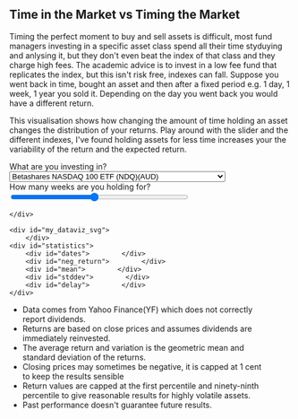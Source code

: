 ## Time in the Market vs Timing the Market

Timing the perfect moment to buy and sell assets is difficult, most fund managers investing in a specific asset class spend all their time styduying and anlysing it, but they don't even beat the index of that class and they charge high fees. The academic advice is to invest in a low fee fund that replicates the index, but this isn't risk free, indexes can fall. Suppose  you went back in time, bought an asset and then after a fixed period e.g. 1 day, 1 week, 1 year you sold it. Depending on the  day you went back you would have a different return. 

This visualisation shows how changing the amount of time holding an asset changes the distribution of your returns.
Play around with the slider and the different indexes, I've found holding assets for less time increases your the variability of the return and the expected return.

<script src="https://d3js.org/d3.v4.js"></script>

<div id="my_dataviz" style=" width:90%;">
    <div class="controls">    
    <div class="symbolcontainer">
        <label for="symbol">What are you investing in?</label>
        <select name="symbol" id="symbol">
          <option value="NDQ.AX">Betashares NASDAQ 100 ETF (NDQ)(AUD)</option>
                  <option value="IVV.AX">iShares S&amp;P 500 ETF (IVV) (AUD)</option>
                  <option value="IOO.AX">iShares International 100 (IOO) (AUD)</option>
                  <option value="VAS.AX">Vanguard Australian Shares (VAS) (AUD)</option>
                  <option value="VGS.AX">Vanguard MSCI Index International Shares ETF (VGS) (AUD)</option>                
          <option value="STW.AX">State Street ASX 200 ETF (STW) (AUD)</option>
          <option value="SPY.AX">Betashares S&amp;P 500 (SPY) (AUD)</option>
          <option value="QQQ">NASDAQ ETF (QQQ) (USD) </option>
                  <option value="SPY">NYSE ETF (SPY)(USD) </option>
          <option value="CL=F">Oil (USD) </option>
          <option value="GC=F">Gold (USD) </option>
          <option value="AUDUSD=X"> US Dollars (AUD) </option>
        </select> 
    </div>
    <div id="slide_length">How many weeks are you holding for?</div>
    <div class="slidecontainer">
              <input type="range" min="2" max="104" value="50" class="slider" id="delay" style=" width:70%;">
    </div>
        <div id="slider"></div>

    
    </div>

    <div id="my_dataviz_svg">
        </div>
    <div id="statistics">
        <div id="dates">        </div>
        <div id="neg_return">        </div>
        <div id="mean">        </div>
        <div id="stddev">        </div>
        <div id="delay">        </div>
    </div>

</div>


<script>
    
//functions for percentile from https://stackoverflow.com/questions/48719873/how-to-get-median-and-quartiles-percentiles-of-an-array-in-javascript-or-php
const asc = arr => arr.sort((a, b) => a - b);

const sum = arr => arr.reduce((a, b) => a + b, 0);

const mean = arr => sum(arr) / arr.length;

const quantile = (arr, q) => {
    const sorted = asc(arr);
    const pos = (sorted.length - 1) * q;
    const base = Math.floor(pos);
    const rest = pos - base;
    if (sorted[base + 1] !== undefined) {
        return sorted[base] + rest * (sorted[base + 1] - sorted[base]);
    } else {
        return sorted[base];
    }
};
function getStandardDeviation (array) {
  const n = array.length
  const mean = array.reduce((a, b) => a + b) / n
  return Math.sqrt(array.map(x => Math.pow(x - mean, 2)).reduce((a, b) => a + b) / n)
}
    
function roundNumber(num, scale) {
  if(!("" + num).includes("e")) {
    return +(Math.round(num + "e+" + scale)  + "e-" + scale);
  } else {
    var arr = ("" + num).split("e");
    var sig = ""
    if(+arr[1] + scale > 0) {
      sig = "+";
    }
    return +(Math.round(+arr[0] + "e" + sig + (+arr[1] + scale)) + "e-" + scale);
  }
}
    
// set the dimensions and margins of the graph
var margin = {top: 30, right: 30, bottom: 30, left: 30},
    width = 800 - margin.left - margin.right,
    height = 400 - margin.top - margin.bottom;

// append the svg object to the body of the page
var svg = d3.select("#my_dataviz_svg")
  .append("svg")
        .attr("preserveAspectRatio", "xMinYMin meet")
   .attr("viewBox", "0 0 600 400")
   //class to make it responsive
   .classed("svg-content-responsive", true)
   .append("g")
      .attr("transform","translate(" + margin.left + "," + margin.top + ")")
;

// get the data, api only returns business days
function update_symbol(nSymbol){
  d3.csv("http://api.dsssmble.top/acc?symbol="+nSymbol, function(data) {
    var start_date = data[0]['date'] ;

    var max_weeks = Math.floor(data.length/5) ; 
    //Make slider max based on data available in symbol
    d3.select('#delay').attr('max', max_weeks - 10 );
    function update_delay(delay_weeks) {
    d3.select('#slider').text(delay_weeks+" weeks");
    //one week is five business days
    var delay_days = delay_weeks * 5  ; 
    var end_date = data[data.length - delay_days]['date'] ;
    var num_days = data.length - delay_days ; 
    // sometimes price is negative, capp it.
    var p1 = data.slice(0, data.length - delay_days).map(function(d) { return Math.max(d.acc,0.01); }); 
    var p2 = data.slice(delay_days, data.length ).map(function(d) { return Math.max(d.acc,0.01); }); 
        
    //create annulaised return    
    var data2 = p1.map(function(n, i) { return 100 * ((p2[i] /n) ** ( (365.25/7)/delay_weeks) -1)  ; });
    var data2_log = p1.map(function(n, i) { return Math.log( ((p2[i] /n) ** ( (365.25/7)/delay_weeks) ))  ; }); 
        
    //cap returns between 1 and 95 percentile 
    var p_max = quantile(data2,0.95);
    var p_min = quantile(data2,0.01);
    data2 = data2.map(x => Math.max(Math.min(x, p_max),p_min));
    var data2_length = data2.length ;   
        
    //number of times holding resulted in a negative return
    var neg_returns = data2.filter(x => x < 0).length   ; 
    //geometric mean and standard deviation
    var mean_return = (Math.exp(data2_log.reduce((a, b) => a + b) / data2_length) -1)*100 ; 
    var stddev_return = (Math.exp(getStandardDeviation(data2_log)) -1)*100;
        
    d3.select('#dates').text("If you bought this investment and then sold it after "+delay_weeks+" weeks, you could have invested on any of the "+num_days+" business days between "+start_date+" and "+end_date + "");
    d3.select('#mean').text("On average your annualised return would have been "+roundNumber(mean_return,0)+"%, it varied by "+roundNumber(stddev_return,0)+" percentage points and the distribution of returns looked like this.");
    d3.select('#neg_return').text( "Of the "+num_days+" days you could have bought this investment, on "+neg_returns+" of them  (" +roundNumber(100*neg_returns/data2_length,0)+"% of the time) you would have made a loss");

    // add title to chart 
    
    svg.selectAll(".title").remove();
    var title = svg.append("g")
    .attr("class", "title") 
    ;
    //
    title.append("text")
    .attr("x", (width / 2))             
    .attr("y", 0 - (margin.top / 3) )
    .attr("text-anchor", "middle")  
    .style("font-size", "16px") 
    .text(""); 

    // X axis: scale and draw:
    var x = d3.scaleLinear()
      .domain([Math.min.apply(null,data2),Math.max.apply(null,data2)])     
      .range([0, width]);

    // remove xaxis and then add it back (so it doesnt overlap previous axis drawing on update)
    svg.selectAll(".xaxis").remove();
    var xAxis = svg.append("g")
    .attr("class", "xaxis") 
    ;
    svg.selectAll(".xaxis")
    .attr("transform", "translate(0," + height + ")")
    .call(d3.axisBottom(x))
    ;

    // Y axis: initialization
    var y = d3.scaleLinear()
      .range([height, 0]);

    // A function that builds the graph for a specific value of bin
    var nBins = Math.max( Math.ceil(Math.log2(data2_length)), 3 ) ; 

    // set the parameters for the histogram
    var histogram = d3.histogram()
    .domain(x.domain())  // then the domain of the graphic
    .thresholds(x.ticks(nBins)); // number of ticks is  dynamic based on data2 length

    // And apply this function to data to get the bins
    var bins = histogram(data2);

    // Y axis: update now that we know the domain
    y.domain([0, d3.max(bins, function(d) { return d.length; })]);   // d3.hist has to be called before the Y axis 

    svg.selectAll(".yaxis").remove();
    var yAxis = svg.append("g")
              .attr("class", "yaxis")
    svg.selectAll(".yaxis")
    .transition()
    .call(d3.axisLeft(y))
    ;

    // Join the rect with the bins data
    var u = svg.selectAll("rect")
        .data(bins)

    // Manage the existing bars and eventually the new ones:
    u
        .enter()
        .append("rect") // Add a new rect for each new elements
        .merge(u) // get the already existing elements as well
        .transition() // and apply changes to all of them
        .duration(1000)
          .attr("x", 1)
          .attr("transform", function(d) { return "translate(" + x(d.x0) + 1 + "," + y(d.length) + ")"; })
          .attr("width", function(d) { return (0.99 * (x(d.x1) - x(d.x0)))  ; })
          .attr("height", function(d) { return height - y(d.length); })
          //.style("fill", "#69b3a2")
          .style("fill", function(d) { if (d.x0 >= 0) {return "#69b3a2";} else {return "#c92322";}  })


    // If less bar in the new histogram, I delete the ones not in use anymore
    u
        .exit()
        .remove()

    }

    // read delay from slider 
    update_delay(Math.min(d3.select('#delay').property('value'),max_weeks))


    // Listen to the button -> update if user change it
    d3.select("#delay").on("input", function() {
    update_delay(+this.value);
    });
         
})
};
        update_symbol(d3.select('#symbol').property('value') )
// handle on click event
    d3.select('#symbol').on('change', function() {
        var newData = d3.select(this).property('value');
        update_symbol(newData);
    });
    
    
</script>





- Data comes from Yahoo Finance(YF) which does not correctly report dividends.
- Returns are based on close prices and assumes dividends are immediately reinvested. 
- The average return and variation is the geometric mean and standard deviation of the returns.
- Closing prices may sometimes be negative, it is capped at 1 cent to keep the results sensible
- Return values are capped at the first percentile and ninety-ninth percentile to give reasonable results for highly volatile assets. 
- Past performance doesn't guarantee future results.
